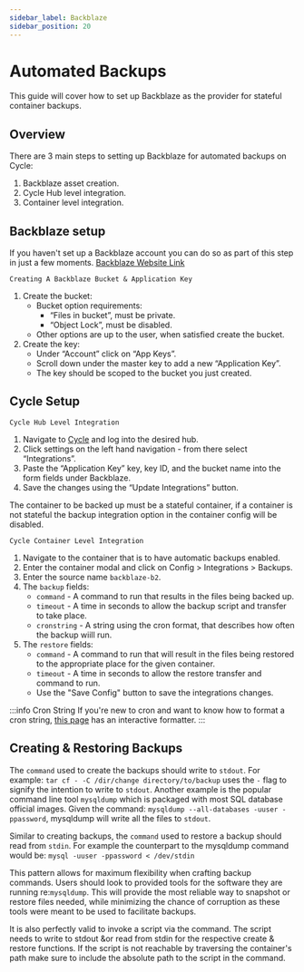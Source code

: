 ```yaml
---
sidebar_label: Backblaze
sidebar_position: 20
---
```



# Automated Backups
This guide will cover how to set up Backblaze as the provider for stateful container backups.

## Overview
There are 3 main steps to setting up Backblaze for automated backups on Cycle:
1. Backblaze asset creation.
2. Cycle Hub level integration.
3. Container level integration.


## Backblaze setup
If you haven't set up a Backblaze account you can do so as part of this step in just a few moments.
[Backblaze Website Link](https://backblaze.com)

`Creating A Backblaze Bucket & Application Key`


1. Create the bucket:
   * Bucket option requirements:
        * “Files in bucket”, must be private.
        * “Object Lock”, must be disabled.
   * Other options are up to the user, when satisfied create the bucket.
2. Create the key:
   * Under “Account” click on “App Keys”.
   * Scroll down under the master key to add a new “Application Key”.
   * The key should be scoped to the bucket you just created.
 

## Cycle Setup

`Cycle Hub Level Integration`
1. Navigate to [Cycle](https://portal.cycle.io) and log into the desired hub.
2. Click settings on the left hand navigation - from there select “Integrations”.
3. Paste the “Application Key” key, key ID, and the bucket name into the form fields under Backblaze.
4. Save the changes using the “Update Integrations” button.
  

The container to be backed up must be a stateful container, if a container is not stateful the backup integration option in the container config will be disabled.

`Cycle Container Level Integration`
1. Navigate to the container that is to have automatic backups enabled.
2. Enter the container modal and click on Config > Integrations > Backups.
3. Enter the source name `backblaze-b2`.
4. The `backup` fields:
   * `command` - A command to run that results in the files being backed up.
   * `timeout` - A time in seconds to allow the backup script and transfer to take place.
   * `cronstring` - A string using the cron format, that describes how often the backup wiill run.
5. The `restore` fields:
   * `command` - A command to run that will result in the files being restored to the appropriate place for the given container.
   * `timeout` - A time in seconds to allow the restore transfer and command to run. 
   * Use the "Save Config" button to save the integrations changes. 


:::info Cron String
If you're new to cron and want to know how to format a cron string, [this page](https://crontab.guru/) has an interactive formatter.
:::


## Creating & Restoring Backups
The `command` used to create the backups should write to `stdout`. For example: `tar cf - -C /dir/change directory/to/backup` uses the `-` flag to signify the intention to write to `stdout`.  Another example is the popular command line tool `mysqldump` which is packaged with most SQL database official images.  Given the command: `mysqldump --all-databases -uuser -ppassword`, mysqldump will write all the files to `stdout`.

Similar to creating backups, the `command` used to restore a backup should read from `stdin`.  For example the counterpart to the mysqldump command would be: `mysql -uuser -ppassword < /dev/stdin`


This pattern allows for maximum flexibility when crafting backup commands. Users should look to provided tools for the software they are running re:`mysqldump`.  This will provide the most reliable way to snapshot or restore files needed, while minimizing the chance of corruption as these tools were meant to be used to facilitate backups.  

It is also perfectly valid to invoke a script via the command.  The script needs to write to stdout &or read from stdin for the respective create & restore functions. If the script is not reachable by traversing the container's path make sure to include the absolute path to the script in the command.



